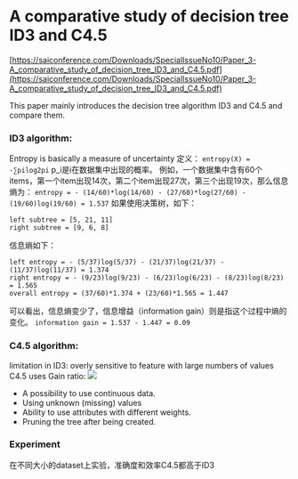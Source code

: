 # A comparative study of decision tree ID3 and C4.5
 [https://saiconference.com/Downloads/SpecialIssueNo10/Paper_3-A_comparative_study_of_decision_tree_ID3_and_C4.5.pdf](https://saiconference.com/Downloads/SpecialIssueNo10/Paper_3-A_comparative_study_of_decision_tree_ID3_and_C4.5.pdf) 

This paper mainly introduces the decision tree algorithm ID3 and C4.5 and compare them.

### ID3 algorithm:
Entropy is basically a measure of uncertainty
定义：
`entropy(X) = -∑pilog2pi`
p_i是i在数据集中出现的概率。
例如，一个数据集中含有60个items，第一个item出现14次，第二个item出现27次，第三个出现19次，那么信息熵为：
`entropy = - (14/60)*log(14/60) - (27/60)*log(27/60) - (19/60)log(19/60) = 1.537`
如果使用决策树，如下：
```
left subtree = [5, 21, 11]
right subtree = [9, 6, 8]
```
信息熵如下：
```
left entropy = - (5/37)log(5/37) - (21/37)log(21/37) - (11/37)log(11/37) = 1.374
right entropy = - (9/23)log(9/23) - (6/23)log(6/23) - (8/23)log(8/23) = 1.565
overall entropy = (37/60)*1.374 + (23/60)*1.565 = 1.447
```
可以看出，信息熵变少了，信息增益（information gain）则是指这个过程中熵的变化。
`information gain = 1.537 - 1.447 = 0.09`

### C4.5 algorithm: 
limitation in ID3: overly sensitive to feature with large numbers of values
C4.5 uses Gain ratio:
![](https://tva1.sinaimg.cn/large/006y8mN6gy1g73kb203t6j319w0t8jyw.jpg)
* A possibility to use continuous data. 
* Using unknown (missing) values 
* Ability to use attributes with different weights. 
* Pruning the tree after being created.

### Experiment
在不同大小的dataset上实验，准确度和效率C4.5都高于ID3
